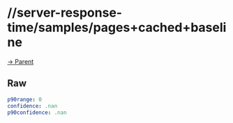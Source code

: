 
# //server-response-time/samples/pages+cached+baseline

[→ Parent](../..)


## Raw


```yaml
p90range: 0
confidence: .nan
p90confidence: .nan

```

